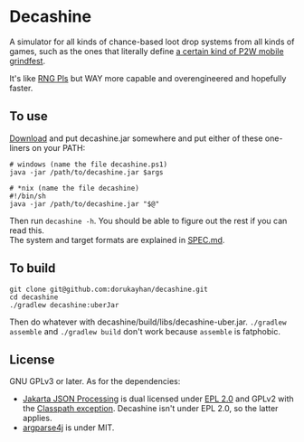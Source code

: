 # Decashine

A simulator for all kinds of chance-based loot drop systems from all kinds of games, such as the ones that literally define [a certain kind of P2W mobile grindfest](https://en.wikipedia.org/wiki/Gacha_game).

It's like [RNG Pls](https://github.com/dorukayhan/rng-pls) but WAY more capable and overengineered and hopefully faster.

## To use

[Download](https://github.com/dorukayhan/decashine/releases/latest) and put decashine.jar somewhere and put either of these one-liners on your PATH:

    # windows (name the file decashine.ps1)
    java -jar /path/to/decashine.jar $args

    # *nix (name the file decashine)
    #!/bin/sh
    java -jar /path/to/decashine.jar "$@"

Then run `decashine -h`. You should be able to figure out the rest if you can read this.  
The system and target formats are explained in [SPEC.md](SPEC.md).

## To build

    git clone git@github.com:dorukayhan/decashine.git
    cd decashine
    ./gradlew decashine:uberJar

Then do whatever with decashine/build/libs/decashine-uber.jar. `./gradlew assemble` and `./gradlew build` don't work because `assemble` is fatphobic.

## License

GNU GPLv3 or later. As for the dependencies:

- [Jakarta JSON Processing](https://github.com/jakartaee/jsonp-api) is dual licensed under [EPL 2.0](https://www.eclipse.org/legal/epl-2.0/) and GPLv2 with the [Classpath exception](https://www.gnu.org/software/classpath/license.html). Decashine isn't under EPL 2.0, so the latter applies.
- [argparse4j](https://argparse4j.github.io/) is under MIT.